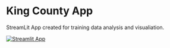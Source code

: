 # King County App
StreamLit App created for training data analysis and visualiation.  

[![Streamlit App](https://static.streamlit.io/badges/streamlit_badge_black_white.svg)](https://share.streamlit.io/alaindelon96/king_county_app/main/King_County_App.py)
